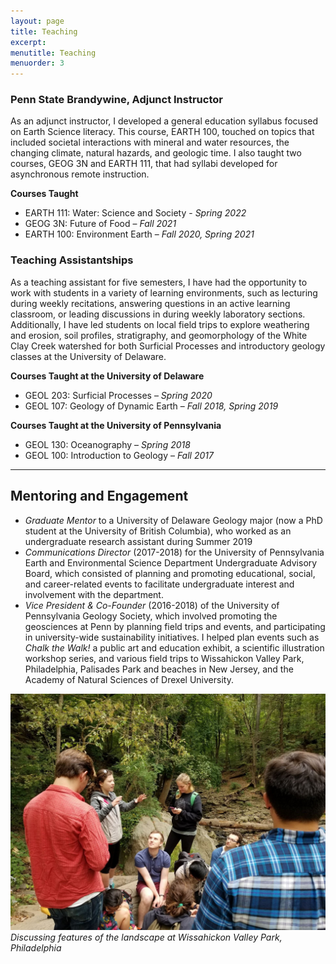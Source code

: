 ```yaml
---
layout: page
title: Teaching
excerpt: 
menutitle: Teaching
menuorder: 3
---
```


### Penn State Brandywine, Adjunct Instructor
As an adjunct instructor, I developed a general education syllabus focused on Earth Science literacy. This course, EARTH 100, touched on topics that included societal interactions with mineral and water resources, the changing climate, natural hazards, and geologic time. I also taught two courses, GEOG 3N and EARTH 111, that had syllabi developed for asynchronous remote instruction.

**Courses Taught**
- EARTH 111: Water: Science and Society - *Spring 2022*
- GEOG 3N: Future of Food – *Fall 2021*
- EARTH 100: Environment Earth – *Fall 2020, Spring 2021*

### Teaching Assistantships
As a teaching assistant for five semesters, I have had the opportunity to work with students in a variety of learning environments, such as lecturing during weekly recitations, answering questions in an active learning classroom, or leading discussions in during weekly laboratory sections. Additionally, I have led students on local field trips to explore weathering and erosion, soil profiles, stratigraphy, and geomorphology of the White Clay Creek watershed for both Surficial Processes and introductory geology classes at the University of Delaware.

**Courses Taught at the University of Delaware**
- GEOL 203: Surficial Processes – *Spring 2020*
- GEOL 107: Geology of Dynamic Earth – *Fall 2018, Spring 2019*

**Courses Taught at the University of Pennsylvania**
- GEOL 130: Oceanography – *Spring 2018*
- GEOL 100: Introduction to Geology – *Fall 2017*

-----------

## Mentoring and Engagement

- *Graduate Mentor* to a University of Delaware Geology major (now a PhD student at the University of British Columbia), who worked as an undergraduate research assistant during Summer 2019
- *Communications Director* (2017-2018) for the University of Pennsylvania Earth and Environmental Science Department Undergraduate Advisory Board, which consisted of planning and promoting educational, social, and career-related events to facilitate undergraduate interest and involvement with the department.
- *Vice President & Co-Founder* (2016-2018) of the University of Pennsylvania Geology Society, which involved promoting the geosciences at Penn by planning field trips and events, and participating in university-wide sustainability initiatives. I helped plan events such as *Chalk the Walk!* a public art and education exhibit, a scientific illustration workshop series, and various field trips to Wissahickon Valley Park, Philadelphia, Palisades Park and beaches in New Jersey, and the Academy of Natural Sciences of Drexel University. 

![Photo of a group of students.](/images/Wissahickon.jpg)
*Discussing features of the landscape at Wissahickon Valley Park, Philadelphia*
